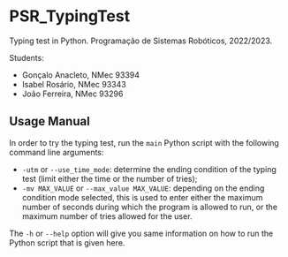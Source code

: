 # PSR_TypingTest
Typing test in Python.
Programação de Sistemas Robóticos, 2022/2023.

Students:
- Gonçalo Anacleto, NMec 93394
- Isabel Rosário, NMec 93343
- João Ferreira, NMec 93296

## Usage Manual

In order to try the typing test, run the `main` Python script with the following command line arguments:
- `-utm` or `--use_time_mode`: determine the ending condition of the typing test (limit either the time or the number of tries);
- `-mv MAX_VALUE` or `--max_value MAX_VALUE`: depending on the ending condition mode selected, this is used to enter either the maximum number of seconds during which the program is allowed to run, or the maximum number of tries allowed for the user.

The `-h` or `--help` option will give you same information on how to run the Python script that is given here.
